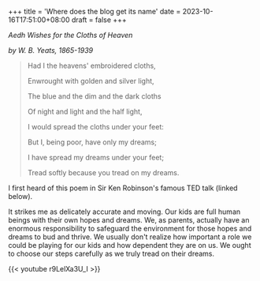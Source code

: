 +++
title = 'Where does the blog get its name'
date = 2023-10-16T17:51:00+08:00
draft = false
+++

*Aedh Wishes for the Cloths of Heaven*

*by W. B. Yeats, 1865-1939*

> Had I the heavens' embroidered cloths,
>
> Enwrought with golden and silver light,
>
> The blue and the dim and the dark cloths
>
> Of night and light and the half light,
>
> I would spread the cloths under your feet:
>
> But I, being poor, have only my dreams;
>
> I have spread my dreams under your feet;
>
> Tread softly because you tread on my dreams.

I first heard of this poem in Sir Ken Robinson's famous TED talk (linked below).

It strikes me as delicately accurate and moving. Our kids are full human beings
with their own hopes and dreams. We, as parents, actually have an enormous
responsibility to safeguard the environment for those hopes and dreams to bud
and thrive. We usually don't realize how important a role we could be playing
for our kids and how dependent they are on us. We ought to choose our steps
carefully as we truly tread on their dreams.

{{< youtube r9LelXa3U_I >}}
